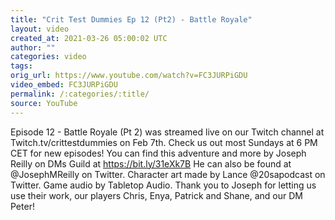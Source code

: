 ```yaml
---
title: "Crit Test Dummies Ep 12 (Pt2) - Battle Royale"
layout: video
created_at: 2021-03-26 05:00:02 UTC
author: ""
categories: video
tags: 
orig_url: https://www.youtube.com/watch?v=FC3JURPiGDU
video_embed: FC3JURPiGDU
permalink: /:categories/:title/
source: YouTube
---
```

Episode 12 - Battle Royale (Pt 2) was streamed live on our Twitch channel at Twitch.tv/crittestdummies on Feb 7th. Check us out most Sundays at 6 PM CET for new episodes! You can find this adventure and more by Joseph Reilly on DMs Guild at https://bit.ly/31eXk7B He can also be found at @JosephMReilly on Twitter. Character art made by Lance @20sapodcast on Twitter. Game audio by Tabletop Audio. Thank you to Joseph for letting us use their work, our players Chris, Enya, Patrick and Shane, and our DM Peter!